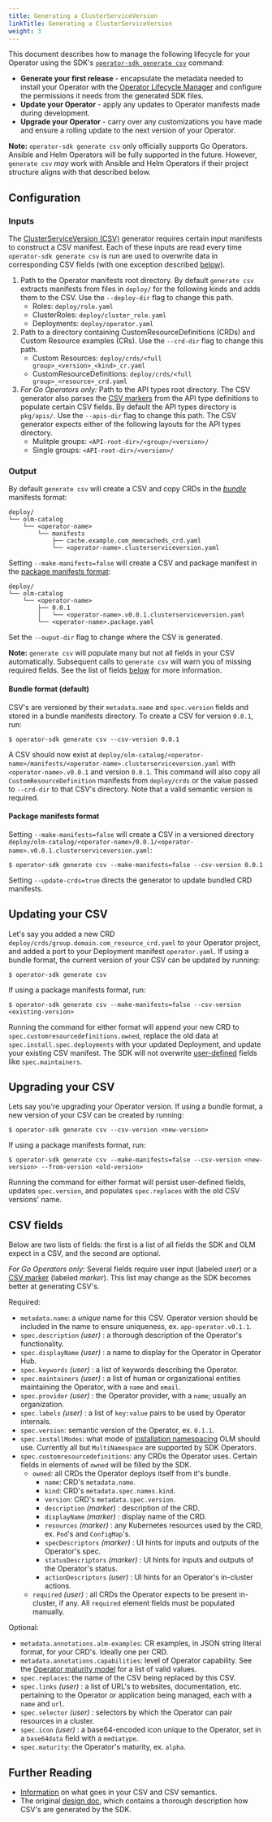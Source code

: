 ```yaml
---
title: Generating a ClusterServiceVersion
linkTitle: Generating a ClusterServiceVersion
weight: 3
---
```


This document describes how to manage the following lifecycle for your Operator using the SDK's [`operator-sdk generate csv`][generate-csv-cli] command:

- **Generate your first release** - encapsulate the metadata needed to install your Operator with the [Operator Lifecycle Manager][olm] and configure the permissions it needs from the generated SDK files.
- **Update your Operator** - apply any updates to Operator manifests made during development.
- **Upgrade your Operator** - carry over any customizations you have made and ensure a rolling update to the next version of your Operator.

**Note:** `operator-sdk generate csv` only officially supports Go Operators. Ansible and Helm Operators will be fully supported in the future. However, `generate csv` _may_ work with Ansible and Helm Operators if their project structure aligns with that described below.

## Configuration

### Inputs

The [ClusterServiceVersion (CSV)][doc-csv] generator requires certain input
manifests to construct a CSV manifest. Each of these inputs are read every time
`operator-sdk generate csv` is run are used to overwrite data in corresponding
CSV fields (with one exception described [below](#csv-fields)).

1. Path to the Operator manifests root directory. By default `generate csv`
extracts manifests from files in `deploy/` for the following kinds and adds
them to the CSV. Use the `--deploy-dir` flag to change this path.
    * Roles: `deploy/role.yaml`
    * ClusterRoles: `deploy/cluster_role.yaml`
    * Deployments: `deploy/operator.yaml`
1. Path to a directory containing CustomResourceDefinitions (CRDs) and Custom Resource examples (CRs).
Use the `--crd-dir` flag to change this path.
    * Custom Resources: `deploy/crds/<full group>_<version>_<kind>_cr.yaml`
    * CustomResourceDefinitions: `deploy/crds/<full group>_<resource>_crd.yaml`
1. _For Go Operators only:_ Path to the API types root directory. The CSV generator
also parses the [CSV markers][csv-markers] from the API type definitions
to populate certain CSV fields. By default the API types directory is `pkg/apis/`.
Use the `--apis-dir` flag to change this path. The CSV generator expects either
of the following layouts for the API types directory.
    * Mulitple groups: `<API-root-dir>/<group>/<version>/`
    * Single groups: `<API-root-dir>/<version>/`

### Output

By default `generate csv` will create a CSV and copy CRDs in the [*bundle*][doc-bundle]
manifests format:

```
deploy/
└── olm-catalog
    └── <operator-name>
        └── manifests
            ├── cache.example.com_memcacheds_crd.yaml
            └── <operator-name>.clusterserviceversion.yaml
```

Setting `--make-manifests=false` will create a CSV and package manifest in the
[package manifests format](#package-manifests-format):

```
deploy/
└── olm-catalog
    └── <operator-name>
        ├── 0.0.1
        │   └── <operator-name>.v0.0.1.clusterserviceversion.yaml
        └── <operator-name>.package.yaml
```

Set the `--ouput-dir` flag to change where the CSV is generated.

**Note:** `generate csv` will populate many but not all fields in your CSV
automatically. Subsequent calls to `generate csv` will warn you of missing
required fields. See the list of fields [below](#csv-fields) for more information.

#### Bundle format (default)

CSV's are versioned by their `metadata.name` and `spec.version` fields and stored
in a bundle manifests directory. To create a CSV for version `0.0.1`, run:

```console
$ operator-sdk generate csv --csv-version 0.0.1
```

A CSV should now exist at `deploy/olm-catalog/<operator-name>/manifests/<operator-name>.clusterserviceversion.yaml`
with `<operator-name>.v0.0.1` and version `0.0.1`. This command will also copy all `CustomResourceDefinition`
manifests from `deploy/crds` or the value passed to `--crd-dir` to that CSV's directory.
Note that a valid semantic version is required.

#### Package manifests format

Setting `--make-manifests=false` will create a CSV in a versioned directory
`deploy/olm-catalog/<operator-name>/0.0.1/<operator-name>.v0.0.1.clusterserviceversion.yaml`:

```console
$ operator-sdk generate csv --make-manifests=false --csv-version 0.0.1
```

Setting `--update-crds=true` directs the generator to update bundled CRD manifests.

## Updating your CSV

Let's say you added a new CRD `deploy/crds/group.domain.com_resource_crd.yaml`
to your Operator project, and added a port to your Deployment manifest `operator.yaml`.
If using a bundle format, the current version of your CSV can be updated by running:

```console
$ operator-sdk generate csv
```

If using a package manifests format, run:

```console
$ operator-sdk generate csv --make-manifests=false --csv-version <existing-version>
```

Running the command for either format will append your new CRD to `spec.customresourcedefinitions.owned`,
replace the old data at `spec.install.spec.deployments` with your updated Deployment,
and update your existing CSV manifest. The SDK will not overwrite [user-defined](#csv-fields)
fields like `spec.maintainers`.

## Upgrading your CSV

Lets say you're upgrading your Operator version. If using a bundle format,
a new version of your CSV can be created by running:

```console
$ operator-sdk generate csv --csv-version <new-version>
```

If using a package manifests format, run:

```console
$ operator-sdk generate csv --make-manifests=false --csv-version <new-version> --from-version <old-version>
```

Running the command for either format will persist user-defined fields,
updates `spec.version`, and populates `spec.replaces` with the old CSV versions' name.

## CSV fields

Below are two lists of fields: the first is a list of all fields the SDK and OLM expect in a CSV, and the second are optional.

_For Go Operators only:_ Several fields require user input (labeled _user_) or a [CSV marker][csv-markers] (labeled _marker_). This list may change as the SDK becomes better at generating CSV's.

Required:

* `metadata.name`: a *unique* name for this CSV. Operator version should be included in the name to ensure uniqueness, ex. `app-operator.v0.1.1`.
* `spec.description` _(user)_ : a thorough description of the Operator's functionality.
* `spec.displayName` _(user)_ : a name to display for the Operator in Operator Hub.
* `spec.keywords` _(user)_ : a list of keywords describing the Operator.
* `spec.maintainers` _(user)_ : a list of human or organizational entities maintaining the Operator, with a `name` and `email`.
* `spec.provider` _(user)_ : the Operator provider, with a `name`; usually an organization.
* `spec.labels` _(user)_ : a list of `key:value` pairs to be used by Operator internals.
* `spec.version`: semantic version of the Operator, ex. `0.1.1`.
* `spec.installModes`: what mode of [installation namespacing][install-modes] OLM should use. Currently all but `MultiNamespace` are supported by SDK Operators.
* `spec.customresourcedefinitions`: any CRDs the Operator uses. Certain fields in elements of `owned` will be filled by the SDK.
    * `owned`: all CRDs the Operator deploys itself from it's bundle.
        * `name`: CRD's `metadata.name`.
        * `kind`: CRD's `metadata.spec.names.kind`.
        * `version`: CRD's `metadata.spec.version`.
        * `description` _(marker)_ : description of the CRD.
        * `displayName` _(marker)_ : display name of the CRD.
        * `resources` _(marker)_ : any Kubernetes resources used by the CRD, ex. `Pod`'s and `ConfigMap`'s.
        * `specDescriptors` _(marker)_ : UI hints for inputs and outputs of the Operator's spec.
        * `statusDescriptors` _(marker)_ : UI hints for inputs and outputs of the Operator's status.
        * `actionDescriptors` _(user)_ : UI hints for an Operator's in-cluster actions.
    * `required` _(user)_ : all CRDs the Operator expects to be present in-cluster, if any. All `required` element fields must be populated manually.

Optional:

* `metadata.annotations.alm-examples`: CR examples, in JSON string literal format, for your CRD's. Ideally one per CRD.
* `metadata.annotations.capabilities`: level of Operator capability. See the [Operator maturity model][olm-capabilities] for a list of valid values.
* `spec.replaces`: the name of the CSV being replaced by this CSV.
* `spec.links` _(user)_ : a list of URL's to websites, documentation, etc. pertaining to the Operator or application being managed, each with a `name` and `url`.
* `spec.selector` _(user)_ : selectors by which the Operator can pair resources in a cluster.
* `spec.icon` _(user)_ : a base64-encoded icon unique to the Operator, set in a `base64data` field with a `mediatype`.
* `spec.maturity`: the Operator's maturity, ex. `alpha`.

## Further Reading

* [Information][doc-csv] on what goes in your CSV and CSV semantics.
* The original [design doc][doc-csv-design], which contains a thorough description how CSV's are generated by the SDK.

[doc-csv]:https://github.com/operator-framework/operator-lifecycle-manager/blob/4197455/Documentation/design/building-your-csv.md
[olm]:https://github.com/operator-framework/operator-lifecycle-manager
[generate-csv-cli]:/docs/cli/operator-sdk_generate_csv
[doc-csv-design]:https://github.com/operator-framework/operator-sdk/blob/master/design/milestone-0.2.0/csv-generation.md
[doc-bundle]:https://github.com/operator-framework/operator-registry/blob/6893d19/README.md#manifest-format
[install-modes]:https://github.com/operator-framework/operator-lifecycle-manager/blob/4197455/Documentation/design/building-your-csv.md#operator-metadata
[olm-capabilities]: https://github.com/operator-framework/operator-sdk/blob/master/website/content/en/docs/images/operator-capability-level.png
[csv-markers]:/docs/golang/references/markers
